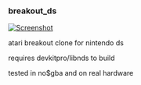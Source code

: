 ### breakout_ds

[![Screenshot](https://i.imgur.com/c8DAjA3.png "Screenshot")](https://i.imgur.com/c8DAjA3.png "Screenshot")

atari breakout clone for nintendo ds

requires devkitpro/libnds to build

tested in no$gba and on real hardware

